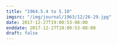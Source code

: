 ```yaml
---
title: "1964.5.4 to 5.10"
imgsrc: "/img/journal/1963/12/26-29.jpg"
date: 2017-12-27T19:00:53-08:00
enddate: 2017-12-27T19:00:53-08:00
draft: false
---
```


<!-- fix pre-formatted input -->
